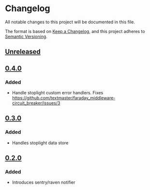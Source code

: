 # Changelog
All notable changes to this project will be documented in this file.

The format is based on [Keep a Changelog](https://keepachangelog.com/en/1.0.0/),
and this project adheres to [Semantic Versioning](https://semver.org/spec/v2.0.0.html).

## [Unreleased]

## [0.4.0]
### Added

- Handle stoplight custom error handlers. Fixes https://github.com/textmaster/faraday_middleware-circuit_breaker/issues/3

## [0.3.0]
### Added
- Handles stoplight data store

## [0.2.0]
### Added

* Introduces sentry/raven notifier

[Unreleased]: https://github.com/textmaster/faraday_middleware-circuit_breaker/compare/v0.4.0...HEAD
[0.4.0]: https://github.com/textmaster/faraday_middleware-circuit_breaker/compare/v0.3.0...v0.4.0
[0.3.0]: https://github.com/textmaster/faraday_middleware-circuit_breaker/compare/v0.2.0...v0.3.0
[0.2.0]: https://github.com/textmaster/faraday_middleware-circuit_breaker/compare/v0.1.0...v0.2.0
[0.0.1]: https://github.com/textmaster/faraday_middleware-circuit_breaker/releases/tag/v0.1.0
